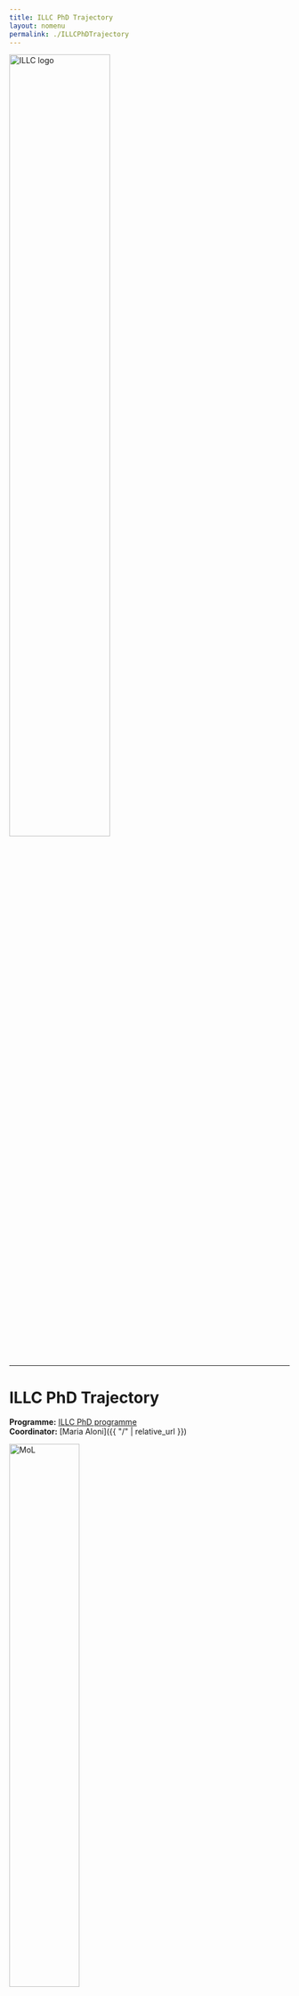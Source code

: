 ```yaml
---
title: ILLC PhD Trajectory  
layout: nomenu
permalink: ./ILLCPhDTrajectory
---
```


<a href="https://www.illc.uva.nl" target="_blank">
  <img src="{{ site.baseurl }}/style/illclogo.png" alt="ILLC logo" width="60%" class="illclogo"/>
</a>
<hr/>

# ILLC PhD Trajectory

**Programme:** [ILLC PhD programme](https://phdprogramme.illc.uva.nl)<br>
**Coordinator:** [Maria Aloni]({{ "/" | relative_url }})<br>

<a href="https://msclogic.illc.uva.nl" target="_blank">
  <img src="{{ site.baseurl }}/resources/MoL.png" alt="MoL" width="50%" class="MoL"/>
</a>


## Description
The goal of the trajectory is to provide ILLC PhD candidates with information, training and extra support in their first year. It includes two soft skills courses,  a DEI training and a number of lectures illustrating different research lines within ILLC.  

## Organisation
* Mandatory for 1st year ILLC PhD candidates (excluding CWI);
* Start in September 2025;
* New PhDs can join all year long. If they miss one (obligatory) session in year 1, they can follow it in year 2;
* Monthly meetings with a scientific + soft skills programme, some of the sessions open to the whole PhD community:

1. Introduction [September]
2. DEI/active bystander training (with supervisors) [October]
3. [LoLaCo lectures](https://studiegids.uva.nl/xmlpages/page/2025-2026/zoek-vak/vak/130027)   (at least 3 lecturers obligatory) [September-December]
4. ILLC PhD day:  (Poster) presentations given by new and senior ILLC PhD candidates (January)
5. Academic writing  ([Krzysztof R. Apt](https://homepages.cwi.nl/~apt/), [Martin Stokhof](https://stokhof.org) and [Khalil Sima'an](https://sites.google.com/site/khalilsimaaan/home/computational-linguistics) (TBC)) [April,TBC]
6. Presentation skills [May, TBC]
 
## Schedule 2025/26 (subject to change)
The lectures are normally scheduled on Monday afternoon. 

### 1st Semester   		 	 
* Monday, 29 September, 16.00-17.00, room F1.15, ILLC: Introduction
* Monday, 27 October, 15.00-17.00, location (TBA):  Active bystander training (with supervisors) offered by [Our Bodies, Our Voice](https://www.ourbodies-ourvoice.com/)
* every Monday, Sep-Dec, 17.00-19.00,  [LoLaCo lectures](https://datanose.nl/#course[137520]) (3 obligatory)    	 
* Monday, 26 January, 10-17, ILLC PhD day (TBC)
  
### 2nd Semester (TBA)
